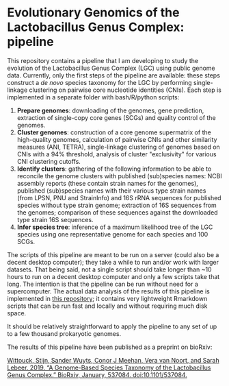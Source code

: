 # Evolutionary Genomics of the Lactobacillus Genus Complex: pipeline

This repository contains a pipeline that I am developing to study the evolution of the Lactobacillus Genus Complex (LGC) using public genome data. Currently, only the first steps of the pipeline are available: these steps construct a _de novo_ species taxonomy for the LGC by performing single-linkage clustering on pairwise core nucleotide identities (CNIs). Each step is implemented in a separate folder with bash/R/python scripts: 

1) __Prepare genomes__: downloading of the genomes, gene prediction, extraction of single-copy core genes (SCGs) and quality control of the genomes. 
2) __Cluster genomes__: construction of a core genome supermatrix of the high-quality genomes, calculation of pairwise CNIs and other similarity measures (ANI, TETRA), single-linkage clustering of genomes based on CNIs with a 94% threshold, analysis of cluster "exclusivity" for various CNI clustering cutoffs. 
3) __Identify clusters__: gathering of the following information to be able to reconcile the genome clusters with published (sub)species names: NCBI assembly reports (these contain strain names for the genomes), published (sub)species names with their various type strain names (from LPSN, PNU and StrainInfo) and 16S rRNA sequences for published species without type strain genome; extraction of 16S sequences from the genomes; comparison of these sequences against the downloaded type strain 16S sequences. 
4) __Infer species tree__: inference of a maximum likelihood tree of the LGC species using one representative genome for each species and 100 SCGs.

The scripts of this pipeline are meant to be run on a server (could also be a decent desktop computer); they take a while to run and/or work with larger datasets. That being said, not a single script should take longer than ~10 hours to run on a decent desktop computer and only a few scripts take that long. The intention is that the pipeline can be run without need for a supercomputer. The actual data analysis of the results of this pipeline is implemented in [this repository](https://github.com/SWittouck/legen_data_analysis); it contains very lightweight Rmarkdown scripts that can be run fast and locally and without requiring much disk space.

It should be relatively straightforward to apply the pipeline to any set of up to a few thousand prokaryotic genomes.

The results of this pipeline have been published as a preprint on bioRxiv:

[Wittouck, Stijn, Sander Wuyts, Conor J Meehan, Vera van Noort, and Sarah Lebeer. 2019. “A Genome-Based Species Taxonomy of the Lactobacillus Genus Complex.” BioRxiv, January, 537084. doi:10.1101/537084.](https://www.biorxiv.org/content/10.1101/537084v1) 
